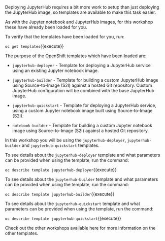 Deploying JupyterHub requires a bit more work to setup than just deploying the JupyterHub image, so templates are available to make this task easier.

As with the Jupyter notebook and JupyterHub images, for this workshop these have already been loaded for you.

To verify that the templates have been loaded for you, run:

``oc get templates``{{execute}}

The purpose of the OpenShift templates which have been loaded are:

* `jupyterhub-deployer` - Template for deploying a JupyterHub service using an existing Jupyter notebook image.

* `jupyterhub-builder` - Template for building a custom JupyterHub image using Source-to-Image (S2I) against a hosted Git repository. Custom JupyterHub configuration will be combined with the base JupyterHub image.

* `jupyterhub-quickstart` - Template for deploying a JupyterHub service, using a custom Jupyter notebook image built using Source-to-Image (S2I).

* `notebook-builder` - Template for building a custom Jupyter notebook image using Source-to-Image (S2I) against a hosted Git repository.

In this workshop you will be using the `jupyterhub-deployer`, `jupyterhub-builder` and `jupyterhub-quickstart` templates.

To see details about the `jupyterhub-deployer` template and what parameters can be provided when using the template, run the command:

``oc describe template jupyterhub-deployer``{{execute}}

To see details about the `jupyterhub-builder` template and what parameters can be provided when using the template, run the command:

``oc describe template jupyterhub-builder``{{execute}}

To see details about the `jupyterhub-quickstart` template and what parameters can be provided when using the template, run the command:

``oc describe template jupyterhub-quickstart``{{execute}}

Check out the other workshops available here for more information on the other templates.
